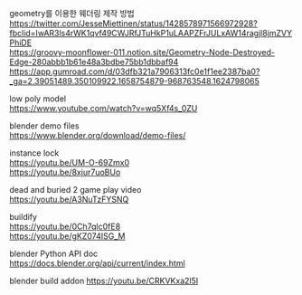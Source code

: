 geometry를 이용한 웨더링 제작 방법  
https://twitter.com/JesseMiettinen/status/1428578971566972928?fbclid=IwAR3ls4rWK1qvf49CWJRfJTuHkP1uLAAPZFrJULxAW14ragjl8jmZVYPhiDE  
https://groovy-moonflower-011.notion.site/Geometry-Node-Destroyed-Edge-280abbb1b61e48a3bdbe75bb1dbbaf94  
https://app.gumroad.com/d/03dfb321a7906313fc0e1f1ee2387ba0?_ga=2.39051489.350109922.1658754879-968763548.1624798065  

low poly model  
https://www.youtube.com/watch?v=wq5Xf4s_0ZU  

blender demo files  
https://www.blender.org/download/demo-files/  

instance lock  
https://youtu.be/UM-O-69Zmx0  
https://youtu.be/8xjur7uoBUo  

dead and buried 2 game play video  
https://youtu.be/A3NuTzFYSNQ  

buildify  
https://youtu.be/0Ch7qlc0fE8  
https://youtu.be/gKZ074ISG_M  

blender Python API doc  
https://docs.blender.org/api/current/index.html  

blender build addon
https://youtu.be/CRKVKxa2l5I
